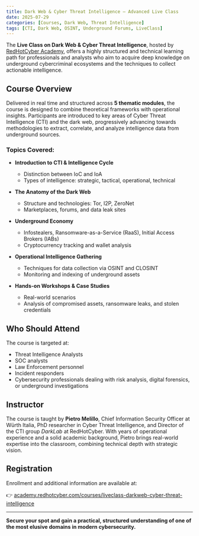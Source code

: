 ```yaml
---
title: Dark Web & Cyber Threat Intelligence – Advanced Live Class
date: 2025-07-29
categories: [Courses, Dark Web, Threat Intelligence]
tags: [CTI, Dark Web, OSINT, Underground Forums, LiveClass]
---
```


The **Live Class on Dark Web & Cyber Threat Intelligence**, hosted by [RedHotCyber Academy](https://academy.redhotcyber.com/courses/liveclass-darkweb-cyber-threat-intelligence), offers a highly structured and technical learning path for professionals and analysts who aim to acquire deep knowledge on underground cybercriminal ecosystems and the techniques to collect actionable intelligence.

## Course Overview

Delivered in real time and structured across **5 thematic modules**, the course is designed to combine theoretical frameworks with operational insights. Participants are introduced to key areas of Cyber Threat Intelligence (CTI) and the dark web, progressively advancing towards methodologies to extract, correlate, and analyze intelligence data from underground sources.

### Topics Covered:

- **Introduction to CTI & Intelligence Cycle**
  - Distinction between IoC and IoA
  - Types of intelligence: strategic, tactical, operational, technical

- **The Anatomy of the Dark Web**
  - Structure and technologies: Tor, I2P, ZeroNet
  - Marketplaces, forums, and data leak sites

- **Underground Economy**
  - Infostealers, Ransomware-as-a-Service (RaaS), Initial Access Brokers (IABs)
  - Cryptocurrency tracking and wallet analysis

- **Operational Intelligence Gathering**
  - Techniques for data collection via OSINT and CLOSINT
  - Monitoring and indexing of underground assets

- **Hands-on Workshops & Case Studies**
  - Real-world scenarios
  - Analysis of compromised assets, ransomware leaks, and stolen credentials

## Who Should Attend

The course is targeted at:

- Threat Intelligence Analysts
- SOC analysts
- Law Enforcement personnel
- Incident responders
- Cybersecurity professionals dealing with risk analysis, digital forensics, or underground investigations

## Instructor

The course is taught by **Pietro Melillo**, Chief Information Security Officer at Würth Italia, PhD researcher in Cyber Threat Intelligence, and Director of the CTI group *DarkLab* at RedHotCyber. With years of operational experience and a solid academic background, Pietro brings real-world expertise into the classroom, combining technical depth with strategic vision.

## Registration

Enrollment and additional information are available at:

👉 [academy.redhotcyber.com/courses/liveclass-darkweb-cyber-threat-intelligence](https://academy.redhotcyber.com/courses/liveclass-darkweb-cyber-threat-intelligence)

---

**Secure your spot and gain a practical, structured understanding of one of the most elusive domains in modern cybersecurity.**
